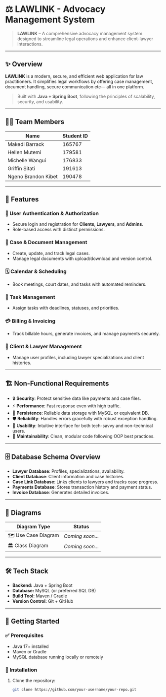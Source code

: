 # ⚖️ LAWLINK - Advocacy Management System

> **LAWLINK** – A comprehensive advocacy management system designed to streamline legal operations and enhance client-lawyer interactions.

---

## ✨ Overview

**LAWLINK** is a modern, secure, and efficient web application for law practitioners. It simplifies legal workflows by offering case management, document handling, secure communication etc— all in one platform.

> Built with **Java + Spring Boot**, following the principles of scalability, security, and usability.

---

## 👨‍💻 Team Members

| Name                  | Student ID  |
|-----------------------|--------------|
| Makedi Barrack        | 165767       |
| Hellen Mutemi         | 179581       |
| Michelle Wangui       | 176833       |
| Griffin Sitati        | 191613       |
| Ngeno Brandon Kibet   | 190478       |


---

## 🚀 Features

### 🔑 User Authentication & Authorization
- Secure login and registration for **Clients**, **Lawyers**, and **Admins**.
- Role-based access with distinct permissions.

### 📂 Case & Document Management
- Create, update, and track legal cases.
- Manage legal documents with upload/download and version control.

### 🗓️ Calendar & Scheduling
- Book meetings, court dates, and tasks with automated reminders.

### 💼 Task Management
- Assign tasks with deadlines, statuses, and priorities.

### 💳 Billing & Invoicing
- Track billable hours, generate invoices, and manage payments securely.

### 👥 Client & Lawyer Management
- Manage user profiles, including lawyer specializations and client histories.

---

## 🏗️ Non-Functional Requirements

- 🔒 **Security**: Protect sensitive data like payments and case files.
- ⚡ **Performance**: Fast response even with high traffic.
- 💾 **Persistence**: Reliable data storage with MySQL or equivalent DB.
- 🛡️ **Reliability**: Handles errors gracefully with robust exception handling.
- 🎯 **Usability**: Intuitive interface for both tech-savvy and non-technical users.
- 🔧 **Maintainability**: Clean, modular code following OOP best practices.

---

## 🗄️ Database Schema Overview

- **Lawyer Database**: Profiles, specializations, availability.
- **Client Database**: Client information and case histories.
- **Case Link Database**: Links clients to lawyers and tracks case progress.
- **Payments Database**: Stores transaction history and payment status.
- **Invoice Database**: Generates detailed invoices.

---

## 🧠 Diagrams

| Diagram Type       | Status      |
|--------------------|-------------|
| 🗺️ Use Case Diagram | *Coming soon...* |
| 🏛️ Class Diagram    | *Coming soon...* |

---

## 🛠️ Tech Stack

- **Backend:** Java + Spring Boot
- **Database:** MySQL (or preferred SQL DB)
- **Build Tool:** Maven / Gradle
- **Version Control:** Git + GitHub

---

## 🚀 Getting Started

### ✅ Prerequisites
- Java 17+ installed
- Maven or Gradle
- MySQL database running locally or remotely

### 🔧 Installation

1. Clone the repository:
   ```bash
   git clone https://github.com/your-username/your-repo.git
